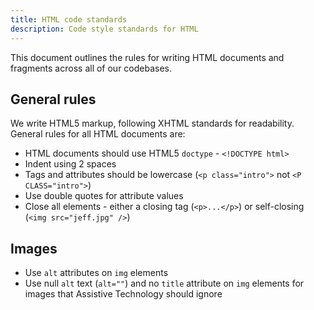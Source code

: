 ```yaml
---
title: HTML code standards
description: Code style standards for HTML
---
```


This document outlines the rules for writing HTML documents and fragments across all of our codebases.

## General rules

We write HTML5 markup, following XHTML standards for readability.
General rules for all HTML documents are:

- HTML documents should use HTML5 `doctype` - `<!DOCTYPE html>`
- Indent using 2 spaces
- Tags and attributes should be lowercase (`<p class="intro">` not `<P CLASS="intro">`)
- Use double quotes for attribute values
- Close all elements - either a closing tag (`<p>...</p>`) or self-closing (`<img src="jeff.jpg" />`)

## Images

- Use `alt` attributes on `img` elements
- Use null `alt` text (`alt=""`) and no `title` attribute on `img` elements for images that Assistive Technology should ignore
